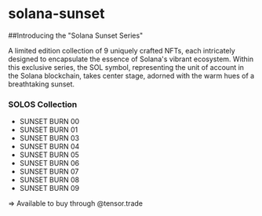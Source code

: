 # solana-sunset

##Introducing the "Solana Sunset Series" 

A limited edition collection of 9 uniquely crafted NFTs, each intricately designed to encapsulate the essence of Solana's vibrant ecosystem. 
Within this exclusive series, the SOL symbol, representing the unit of account in the Solana blockchain, takes center stage, adorned with the warm hues of a breathtaking sunset.

### SOLOS Collection

* SUNSET BURN 00
* SUNSET BURN 01
* SUNSET BURN 03
* SUNSET BURN 04
* SUNSET BURN 05
* SUNSET BURN 06
* SUNSET BURN 07
* SUNSET BURN 08
* SUNSET BURN 09

=> Available to buy through @tensor.trade
